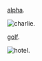 <!--#Patterns: remark-lint-no-empty-url -->

[alpha](http://bravo.com).

![charlie](http://delta.com/echo.png "foxtrott").

<!--#Info: remark-lint-no-empty-url -->
[golf]().

<!--#Info: remark-lint-no-empty-url -->
![hotel]().
